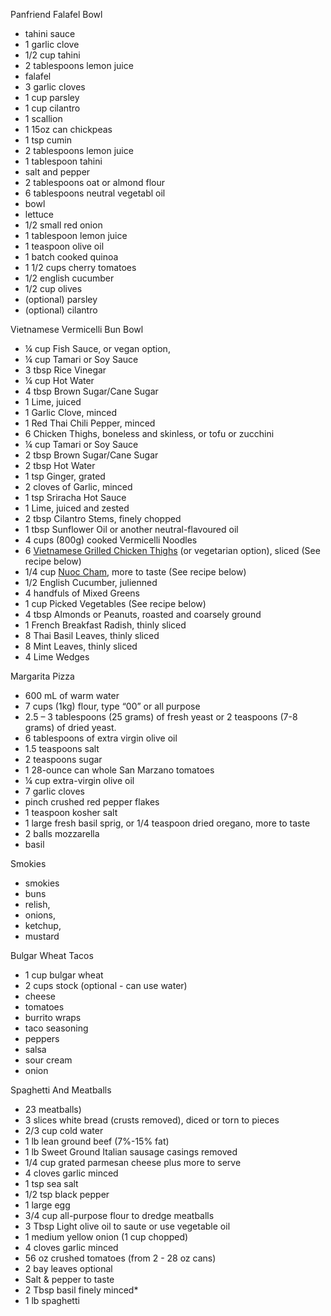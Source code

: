 
Panfriend Falafel Bowl

- tahini sauce
- 1 garlic clove
- 1/2 cup tahini
- 2 tablespoons lemon juice
- falafel
- 3 garlic cloves
- 1 cup parsley
- 1 cup cilantro
- 1 scallion
- 1 15oz can chickpeas
- 1 tsp cumin
- 2 tablespoons lemon juice
- 1 tablespoon tahini
- salt and pepper
- 2 tablespoons oat or almond flour
- 6 tablespoons neutral vegetabl oil
- bowl
- lettuce
- 1/2 small red onion
- 1 tablespoon lemon juice
- 1 teaspoon olive oil
- 1 batch cooked quinoa
- 1 1/2 cups cherry tomatoes
- 1/2 english cucumber
- 1/2 cup olives
- (optional) parsley
- (optional) cilantro

Vietnamese Vermicelli Bun Bowl

- ¼ cup Fish Sauce, or vegan option, 
- ¼ cup Tamari or Soy Sauce 
- 3 tbsp Rice Vinegar 
- ¼ cup Hot Water 
- 4 tbsp Brown Sugar/Cane Sugar 
- 1 Lime, juiced 
- 1 Garlic Clove, minced 
- 1 Red Thai Chili Pepper, minced 
- 6 Chicken Thighs, boneless and skinless, or tofu or zucchini
- ¼ cup Tamari or Soy Sauce 
- 2 tbsp Brown Sugar/Cane Sugar 
- 2 tbsp Hot Water
- 1 tsp Ginger, grated 
- 2 cloves of  Garlic, minced  
- 1 tsp Sriracha Hot Sauce 
- 1 Lime, juiced and zested 
- 2 tbsp Cilantro Stems, finely chopped 
- 1 tbsp Sunflower Oil or another neutral-flavoured oil
- 4 cups (800g) cooked Vermicelli Noodles
- 6 [Vietnamese Grilled Chicken Thighs](./protein/vietnamese_grilled_chicken.md) (or vegetarian option), sliced (See recipe below)
- 1/4 cup [Nuoc Cham](./sauces/nuoc_cham.md), more to taste (See recipe below)
- 1/2 English Cucumber, julienned
- 4 handfuls of Mixed Greens
- 1 cup Picked Vegetables (See recipe below)
- 4 tbsp Almonds or Peanuts, roasted and coarsely ground
- 1 French Breakfast Radish, thinly sliced
- 8 Thai Basil Leaves, thinly sliced
- 8 Mint Leaves, thinly sliced
- 4 Lime Wedges

Margarita Pizza

- 600 mL of warm water
- 7 cups (1kg) flour, type “00” or all purpose
- 2.5 – 3 tablespoons (25 grams) of fresh yeast or 2 teaspoons (7-8 grams) of dried yeast.
- 6 tablespoons of extra virgin olive oil
- 1.5 teaspoons salt
- 2 teaspoons sugar
- 1 28-ounce can whole San Marzano tomatoes
- ¼ cup extra-virgin olive oil
- 7 garlic cloves
- pinch crushed red pepper flakes
- 1 teaspoon kosher salt
- 1 large fresh basil sprig, or 1/4 teaspoon dried oregano, more to taste 
- 2 balls mozzarella
- basil

Smokies

- smokies
- buns
- relish, 
- onions, 
- ketchup, 
- mustard

Bulgar Wheat Tacos

- 1 cup bulgar wheat
- 2 cups stock (optional - can use water)
- cheese
- tomatoes
- burrito wraps
- taco seasoning
- peppers
- salsa
- sour cream
- onion

Spaghetti And Meatballs

- 23 meatballs)
- 3 slices white bread (crusts removed), diced or torn to pieces
- 2/3 cup cold water
- 1 lb lean ground beef (7%-15% fat)
- 1 lb Sweet Ground Italian sausage casings removed
- 1/4 cup grated parmesan cheese plus more to serve
- 4 cloves garlic minced
- 1 tsp sea salt
- 1/2 tsp black pepper
- 1 large egg
- 3/4 cup all-purpose flour to dredge meatballs
- 3 Tbsp Light olive oil to saute or use vegetable oil
- 1 medium yellow onion (1 cup chopped)
- 4 cloves garlic minced
- 56 oz crushed tomatoes (from 2 - 28 oz cans)
- 2 bay leaves optional
- Salt & pepper to taste
- 2 Tbsp basil finely minced*
- 1 lb spaghetti
